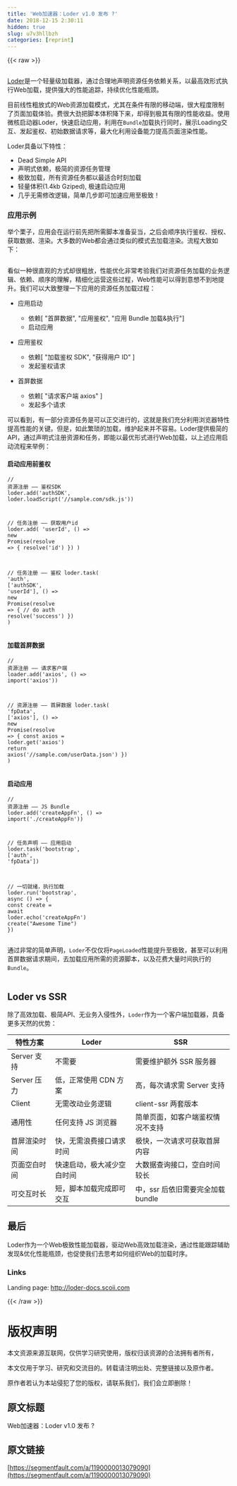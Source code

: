 ```yaml
---
title: 'Web加速器：Loder v1.0 发布 ?' 
date: 2018-12-15 2:30:11
hidden: true
slug: u7v3hllbzh
categories: [reprint]
---
```


{{< raw >}}

                    
<p><span class="img-wrap"><img data-src="/img/remote/1460000013079093?w=666&amp;h=188" src="https://static.alili.tech/img/remote/1460000013079093?w=666&amp;h=188" alt="" title="" style="cursor: pointer; display: inline;"></span></p>
<p><a href="http://loder-docs.scoii.com" rel="nofollow noreferrer" target="_blank">Loder</a>是一个轻量级加载器，通过合理地声明资源任务依赖关系，以最高效形式执行Web加载，提供强大的性能追踪，持续优化性能瓶颈。</p>
<p>目前线性粗放式的Web资源加载模式，尤其在条件有限的移动端，很大程度限制了页面加载体验。费很大劲把脚本体积降下来，却得到极其有限的性能收益。使用微核启动器Loder，快速启动应用，利用在<code>Bundle</code>加载执行同时，展示Loading交互、发起鉴权、初始数据请求等，最大化利用设备能力提高页面渲染性能。</p>
<p>Loder具备以下特性：</p>
<ul>
<li>Dead Simple API</li>
<li>声明式依赖，极简的资源任务管理</li>
<li>极致加载，所有资源任务都以最适合时刻加载</li>
<li>轻量体积(1.4kb Gziped), 极速启动应用</li>
<li>几乎无需修改逻辑，简单几步即可加速应用至极致！</li>
</ul>
<h3 id="articleHeader0">应用示例</h3>
<p>举个栗子，应用会在运行前先把所需脚本准备妥当，之后会顺序执行鉴权、授权、获取数据、渲染。大多数的Web都会通过类似的模式去加载渲染。流程大致如下：</p>
<p><span class="img-wrap"><img data-src="/img/remote/1460000013079094?w=1449&amp;h=346" src="https://static.alili.tech/img/remote/1460000013079094?w=1449&amp;h=346" alt="" title="" style="cursor: pointer; display: inline;"></span></p>
<p>看似一种很直观的方式却很粗放，性能优化非常考验我们对资源任务加载的业务逻辑、依赖、顺序的理解，精细化运营这些过程，Web性能可以得到意想不到地提升。我们可以大致整理一下应用的资源任务加载过程：</p>
<ul>
<li>
<p>应用启动</p>
<ul>
<li>依赖[ "首屏数据", "应用鉴权", "应用 Bundle 加载&amp;执行"]</li>
<li>启动应用</li>
</ul>
</li>
<li>
<p>应用鉴权</p>
<ul>
<li>依赖[ "加载鉴权 SDK", "获得用户 ID" ]</li>
<li>发起鉴权请求</li>
</ul>
</li>
<li>
<p>首屏数据</p>
<ul>
<li>依赖[ "请求客户端 axios" ]</li>
<li>发起多个请求</li>
</ul>
</li>
</ul>
<p>可以看到，有一部分资源任务是可以正交进行的，这就是我们充分利用浏览器特性提高性能的关键。但是，如此繁琐的加载，维护起来并不容易。Loder提供极简的API，通过声明式注册资源和任务，即能以最优形式进行Web加载，以上述应用启动流程来举例：</p>
<h4>启动应用前鉴权</h4>
<div class="widget-codetool" style="display:none;">
      <div class="widget-codetool--inner">
      <span class="selectCode code-tool" data-toggle="tooltip" data-placement="top" title="" data-original-title="全选"></span>
      <span type="button" class="copyCode code-tool" data-toggle="tooltip" data-placement="top" data-clipboard-text="// 资源注册 —— 鉴权SDK
loder.add('authSDK', loder.loadScript('//sample.com/sdk.js'))

// 任务注册 —— 获取用户id
loder.add(
  'userId',
  () =>
    new Promise(resolve => {
      resolve('id')
    })
)

// 任务注册 —— 鉴权
loder.task(
  'auth', ['authSDK', 'userId'],
  () => new Promise(resolve => {
    // do auth
    resolve('success')
  })
)" title="" data-original-title="复制"></span>
      <span type="button" class="saveToNote code-tool" data-toggle="tooltip" data-placement="top" title="" data-original-title="放进笔记"></span>
      </div>
      </div><pre class="javascript hljs"><code class="js"><span class="hljs-comment">// 资源注册 —— 鉴权SDK</span>
loder.add(<span class="hljs-string">'authSDK'</span>, loder.loadScript(<span class="hljs-string">'//sample.com/sdk.js'</span>))

<span class="hljs-comment">// 任务注册 —— 获取用户id</span>
loder.add(
  <span class="hljs-string">'userId'</span>,
  () =&gt;
    <span class="hljs-keyword">new</span> <span class="hljs-built_in">Promise</span>(<span class="hljs-function"><span class="hljs-params">resolve</span> =&gt;</span> {
      resolve(<span class="hljs-string">'id'</span>)
    })
)

<span class="hljs-comment">// 任务注册 —— 鉴权</span>
loder.task(
  <span class="hljs-string">'auth'</span>, [<span class="hljs-string">'authSDK'</span>, <span class="hljs-string">'userId'</span>],
  () =&gt; <span class="hljs-keyword">new</span> <span class="hljs-built_in">Promise</span>(<span class="hljs-function"><span class="hljs-params">resolve</span> =&gt;</span> {
    <span class="hljs-comment">// do auth</span>
    resolve(<span class="hljs-string">'success'</span>)
  })
)</code></pre>
<h4>加载首屏数据</h4>
<div class="widget-codetool" style="display:none;">
      <div class="widget-codetool--inner">
      <span class="selectCode code-tool" data-toggle="tooltip" data-placement="top" title="" data-original-title="全选"></span>
      <span type="button" class="copyCode code-tool" data-toggle="tooltip" data-placement="top" data-clipboard-text="// 资源注册 —— 请求客户端
loader.add('axios', () => import('axios'))

// 资源注册 —— 首屏数据
loder.task(
  'fpData', ['axios'],
  () => new Promise(resolve => {
    const axios = loder.get('axios')
    return axios('//sample.com/userData.json')
  })
)" title="" data-original-title="复制"></span>
      <span type="button" class="saveToNote code-tool" data-toggle="tooltip" data-placement="top" title="" data-original-title="放进笔记"></span>
      </div>
      </div><pre class="javascript hljs"><code class="js"><span class="hljs-comment">// 资源注册 —— 请求客户端</span>
loader.add(<span class="hljs-string">'axios'</span>, () =&gt; <span class="hljs-keyword">import</span>(<span class="hljs-string">'axios'</span>))

<span class="hljs-comment">// 资源注册 —— 首屏数据</span>
loder.task(
  <span class="hljs-string">'fpData'</span>, [<span class="hljs-string">'axios'</span>],
  () =&gt; <span class="hljs-keyword">new</span> <span class="hljs-built_in">Promise</span>(<span class="hljs-function"><span class="hljs-params">resolve</span> =&gt;</span> {
    <span class="hljs-keyword">const</span> axios = loder.get(<span class="hljs-string">'axios'</span>)
    <span class="hljs-keyword">return</span> axios(<span class="hljs-string">'//sample.com/userData.json'</span>)
  })
)</code></pre>
<h4>启动应用</h4>
<div class="widget-codetool" style="display:none;">
      <div class="widget-codetool--inner">
      <span class="selectCode code-tool" data-toggle="tooltip" data-placement="top" title="" data-original-title="全选"></span>
      <span type="button" class="copyCode code-tool" data-toggle="tooltip" data-placement="top" data-clipboard-text="// 资源注册 —— JS Bundle
loder.add('createAppFn', () => import('./createAppFn'))

// 任务声明 —— 应用启动
loder.task('bootstrap', ['auth', 'fpData'])

// 一切就绪，执行加载
loder.run('bootstrap', async () => {
  const create = await loder.echo('createAppFn')
  create(&quot;Awesome Time&quot;)
})" title="" data-original-title="复制"></span>
      <span type="button" class="saveToNote code-tool" data-toggle="tooltip" data-placement="top" title="" data-original-title="放进笔记"></span>
      </div>
      </div><pre class="javascript hljs"><code class="js"><span class="hljs-comment">// 资源注册 —— JS Bundle</span>
loder.add(<span class="hljs-string">'createAppFn'</span>, () =&gt; <span class="hljs-keyword">import</span>(<span class="hljs-string">'./createAppFn'</span>))

<span class="hljs-comment">// 任务声明 —— 应用启动</span>
loder.task(<span class="hljs-string">'bootstrap'</span>, [<span class="hljs-string">'auth'</span>, <span class="hljs-string">'fpData'</span>])

<span class="hljs-comment">// 一切就绪，执行加载</span>
loder.run(<span class="hljs-string">'bootstrap'</span>, <span class="hljs-keyword">async</span> () =&gt; {
  <span class="hljs-keyword">const</span> create = <span class="hljs-keyword">await</span> loder.echo(<span class="hljs-string">'createAppFn'</span>)
  create(<span class="hljs-string">"Awesome Time"</span>)
})</code></pre>
<p>通过非常的简单声明，<code>Loder</code>不仅仅将<code>PageLoaded</code>性能提升至极致，甚至可以利用首屏数据请求期间，去加载应用所需的资源脚本，以及花费大量时间执行的<code>Bundle</code>。</p>
<p><span class="img-wrap"><img data-src="/img/remote/1460000013079095?w=1449&amp;h=905" src="https://static.alili.tech/img/remote/1460000013079095?w=1449&amp;h=905" alt="" title="" style="cursor: pointer; display: inline;"></span></p>
<h2 id="articleHeader1">Loder vs SSR</h2>
<p>除了高效加载、极简API、无业务入侵性外，<code>Loder</code>作为一个客户端加载器，具备更多天然的优势：</p>
<table>
<thead><tr>
<th>特性方案</th>
<th>Loder</th>
<th>SSR</th>
</tr></thead>
<tbody>
<tr>
<td>Server 支持</td>
<td>不需要</td>
<td>需要维护额外 SSR 服务器</td>
</tr>
<tr>
<td>Server 压力</td>
<td>低，正常使用 CDN 方案</td>
<td>高，每次请求需 Server 支持</td>
</tr>
<tr>
<td>Client</td>
<td>无需改动业务逻辑</td>
<td>client-ssr 两套版本</td>
</tr>
<tr>
<td>通用性</td>
<td>任何支持 JS 浏览器</td>
<td>简单页面，如客户端鉴权情况不支持</td>
</tr>
<tr>
<td>首屏渲染时间</td>
<td>快，无需浪费接口请求时间</td>
<td>极快，一次请求可获取首屏内容</td>
</tr>
<tr>
<td>页面空白时间</td>
<td>快速启动，极大减少空白时间</td>
<td>大数据查询接口，空白时间较长</td>
</tr>
<tr>
<td>可交互时长</td>
<td>短，脚本加载完成即可交互</td>
<td>中，ssr 后依旧需要完全加载 bundle</td>
</tr>
</tbody>
</table>
<h2 id="articleHeader2">最后</h2>
<p>Loder作为一个Web极致性能加载器，驱动Web高效加载渲染，通过性能跟踪辅助发现&amp;优化性能瓶颈，也促使我们去思考如何组织Web的加载时序。</p>
<h3 id="articleHeader3">Links</h3>
<p>Landing page: <a href="http://loder-docs.scoii.com" rel="nofollow noreferrer" target="_blank">http://loder-docs.scoii.com</a></p>

                
{{< /raw >}}

# 版权声明
本文资源来源互联网，仅供学习研究使用，版权归该资源的合法拥有者所有，

本文仅用于学习、研究和交流目的。转载请注明出处、完整链接以及原作者。

原作者若认为本站侵犯了您的版权，请联系我们，我们会立即删除！

## 原文标题
Web加速器：Loder v1.0 发布 ?

## 原文链接
[https://segmentfault.com/a/1190000013079090](https://segmentfault.com/a/1190000013079090)

